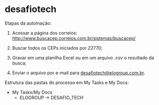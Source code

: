 # desafiotech

Etapas da automação:
1. Acessar a página dos correios: http://www.buscacep.correios.com.br/sistemas/buscacep/

2. Buscar todos os CEPs iniciados por 22770;

3. Gravar em uma planilha Excel ou em um arquivo .csv o resultado da busca;

4. Enviar o arquivo por e-mail para desafiotech@elogroup.com.br.



Estrutura das pastas do processo em My Tasks e My Docs: 
- My Tasks/My Docs
   - ELOGROUP
     -> DESAFIO_TECH

